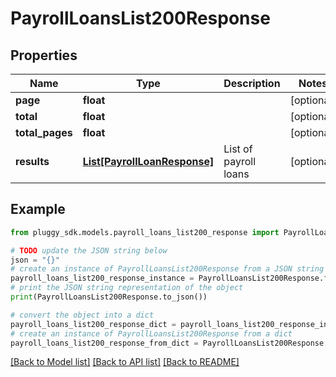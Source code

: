 # PayrollLoansList200Response


## Properties

Name | Type | Description | Notes
------------ | ------------- | ------------- | -------------
**page** | **float** |  | [optional] 
**total** | **float** |  | [optional] 
**total_pages** | **float** |  | [optional] 
**results** | [**List[PayrollLoanResponse]**](PayrollLoanResponse.md) | List of payroll loans | [optional] 

## Example

```python
from pluggy_sdk.models.payroll_loans_list200_response import PayrollLoansList200Response

# TODO update the JSON string below
json = "{}"
# create an instance of PayrollLoansList200Response from a JSON string
payroll_loans_list200_response_instance = PayrollLoansList200Response.from_json(json)
# print the JSON string representation of the object
print(PayrollLoansList200Response.to_json())

# convert the object into a dict
payroll_loans_list200_response_dict = payroll_loans_list200_response_instance.to_dict()
# create an instance of PayrollLoansList200Response from a dict
payroll_loans_list200_response_from_dict = PayrollLoansList200Response.from_dict(payroll_loans_list200_response_dict)
```
[[Back to Model list]](../README.md#documentation-for-models) [[Back to API list]](../README.md#documentation-for-api-endpoints) [[Back to README]](../README.md)


